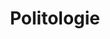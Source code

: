 ---
title: "Politologie"
layout: list
type: index
section: "Základy společenských věd"
weight: 4
---